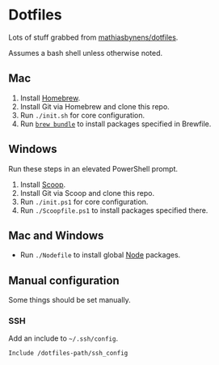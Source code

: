 # Dotfiles

Lots of stuff grabbed from [mathiasbynens/dotfiles](https://github.com/mathiasbynens/dotfiles).

Assumes a bash shell unless otherwise noted.

## Mac

1. Install [Homebrew](https://brew.sh/).
2. Install Git via Homebrew and clone this repo.
3. Run `./init.sh` for core configuration.
4. Run [`brew bundle`](https://github.com/Homebrew/homebrew-bundle) to install packages specified in Brewfile.

## Windows

Run these steps in an elevated PowerShell prompt.

1. Install [Scoop](https://scoop.sh/).
2. Install Git via Scoop and clone this repo.
3. Run `./init.ps1` for core configuration.
4. Run `./Scoopfile.ps1` to install packages specified there.

## Mac and Windows

* Run `./Nodefile` to install global [Node](https://nodejs.org/) packages.

## Manual configuration

Some things should be set manually.

### SSH

Add an include to `~/.ssh/config`.

    Include /dotfiles-path/ssh_config
